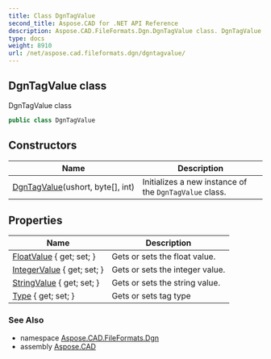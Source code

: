 ```yaml
---
title: Class DgnTagValue
second_title: Aspose.CAD for .NET API Reference
description: Aspose.CAD.FileFormats.Dgn.DgnTagValue class. DgnTagValue class
type: docs
weight: 8910
url: /net/aspose.cad.fileformats.dgn/dgntagvalue/
---
```

## DgnTagValue class

DgnTagValue class

```csharp
public class DgnTagValue
```

## Constructors

| Name | Description |
| --- | --- |
| [DgnTagValue](dgntagvalue/)(ushort, byte[], int) | Initializes a new instance of the `DgnTagValue` class. |

## Properties

| Name | Description |
| --- | --- |
| [FloatValue](../../aspose.cad.fileformats.dgn/dgntagvalue/floatvalue/) { get; set; } | Gets or sets the float value. |
| [IntegerValue](../../aspose.cad.fileformats.dgn/dgntagvalue/integervalue/) { get; set; } | Gets or sets the integer value. |
| [StringValue](../../aspose.cad.fileformats.dgn/dgntagvalue/stringvalue/) { get; set; } | Gets or sets the string value. |
| [Type](../../aspose.cad.fileformats.dgn/dgntagvalue/type/) { get; set; } | Gets or sets tag type |

### See Also

* namespace [Aspose.CAD.FileFormats.Dgn](../../aspose.cad.fileformats.dgn/)
* assembly [Aspose.CAD](../../)


